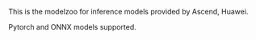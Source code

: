 This is the modelzoo for inference models provided by Ascend, Huawei.

Pytorch and ONNX models supported.